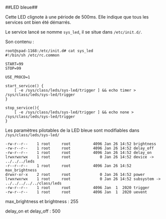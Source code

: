 ##LED bleue##

Cette LED clignote à une période de 500ms. Elle indique que tous les services ont bien été
démarrés.

Le service lancé se nomme `sys_led`, il se situe dans `/etc/init.d/`.

Son contenu :
```
root@spad-1168:/etc/init.d# cat sys_led
#!/bin/sh /etc/rc.common

START=99
STOP=99

USE_PROCD=1

start_service() {
    [ -e /sys/class/leds/sys-led/trigger ] && echo timer > /sys/class/leds/sys-led/trigger
}

stop_service(){
    [ -e /sys/class/leds/sys-led/trigger ] && echo none > /sys/class/leds/sys-led/trigger
}
```
Les paramètres pilotables de la LED bleue sont modifiables dans `/sys/class/leds/sys-led/`
```
-rw-r--r--    1 root     root          4096 Jan 26 14:52 brightness
-rw-r--r--    1 root     root          4096 Jan 26 14:52 delay_off
-rw-r--r--    1 root     root          4096 Jan 26 14:52 delay_on
lrwxrwxrwx    1 root     root             0 Jan 26 14:52 device -> ../../../leds
-r--r--r--    1 root     root          4096 Jan 26 14:52 max_brightness
drwxr-xr-x    2 root     root             0 Jan 26 14:52 power
lrwxrwxrwx    1 root     root             0 Jan 26 14:52 subsystem -> ../../../../../class/leds
-rw-r--r--    1 root     root          4096 Jan  1  2020 trigger
-rw-r--r--    1 root     root          4096 Jan  1  2020 uevent

```
max_brightness et brightness : 255

delay_on et delay_off : 500


